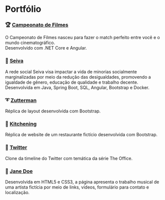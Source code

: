 # Portfólio

### :trophy: [Campeonato de Filmes](https://github.com/laisbasso/CopaFilmesCS)
O Campeonato de Filmes nasceu para fazer o match perfeito entre você e o mundo cinematográfico.  
Desenvolvido com .NET Core e Angular.

### :seedling: [Seiva](https://github.com/laisbasso/PI-Seiva)
A rede social Seiva visa impactar a vida de minorias socialmente marginalizadas por meio da redução das desigualdades, promovendo a igualdade de gênero, educação de qualidade e trabalho decente.  
Desenvolvida em Java, Spring Boot, SQL, Angular, Bootstrap e Docker.

### :curly_loop: [Zutterman](https://laisbasso.github.io/Zutterman/)
Réplica de layout desenvolvida com Bootstrap.

### :chicken: [Kitchening](https://replica-kitchening.netlify.app/)
Réplica de website de um restaurante fictício desenvolvida com Bootstrap.

### :baby_chick: [Twitter](https://theoffice-twitter.netlify.app/)
Clone da timeline do Twitter com temática da série The Office.

### :guitar: [Jane Doe](https://music-jane-doe.netlify.app/)
Desenvolvida em HTML5 e CSS3, a página apresenta o trabalho
musical de uma artista fictícia por meio de links, vídeos, formulário
para contato e localização.
